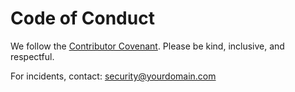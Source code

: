 # Code of Conduct

We follow the [Contributor Covenant](https://www.contributor-covenant.org/).
Please be kind, inclusive, and respectful.

For incidents, contact: security@yourdomain.com
